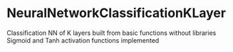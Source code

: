# NeuralNetworkClassificationKLayer
Classification NN of K layers
built from basic functions without libraries
Sigmoid and Tanh activation functions implemented 
